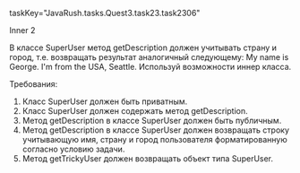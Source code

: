 taskKey="JavaRush.tasks.Quest3.task23.task2306"

Inner 2

В классе SuperUser метод getDescription должен учитывать страну и город, т.е. возвращать результат аналогичный следующему:
My name is George. I'm from the USA, Seattle.
Используй возможности иннер класса.


Требования:
1.	Класс SuperUser должен быть приватным.
2.	Класс SuperUser должен содержать метод getDescription.
3.	Метод getDescription в классе SuperUser должен быть публичным.
4.	Метод getDescription в классе SuperUser должен возвращать строку учитывающую имя, страну и город пользователя форматированную согласно условию задачи.
5.	Метод getTrickyUser должен возвращать объект типа SuperUser.


